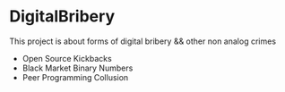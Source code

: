 # DigitalBribery
This project is about forms of digital bribery && other non analog crimes

- Open Source Kickbacks
- Black Market Binary Numbers
- Peer Programming Collusion

